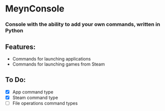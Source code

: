 # MeynConsole
### Console with the ability to add your own commands, written in Python

## Features:
- Commands for launching applications
- Commands for launching games from Steam

## To Do:
- [x] App command type
- [x] Steam command type
- [ ] File operations command types
